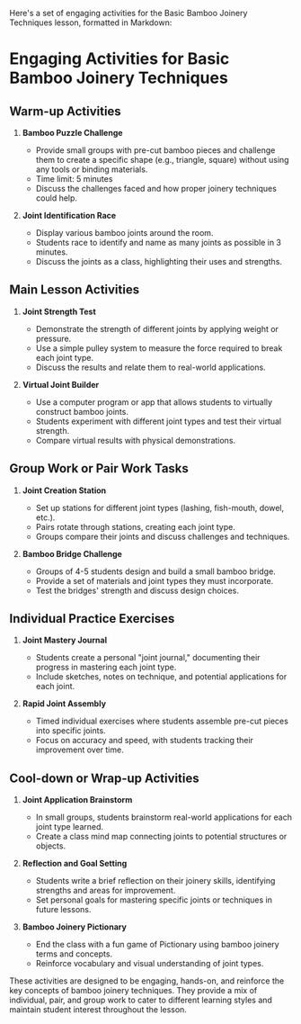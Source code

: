 Here's a set of engaging activities for the Basic Bamboo Joinery Techniques lesson, formatted in Markdown:

# Engaging Activities for Basic Bamboo Joinery Techniques

## Warm-up Activities

1. **Bamboo Puzzle Challenge**
   - Provide small groups with pre-cut bamboo pieces and challenge them to create a specific shape (e.g., triangle, square) without using any tools or binding materials.
   - Time limit: 5 minutes
   - Discuss the challenges faced and how proper joinery techniques could help.

2. **Joint Identification Race**
   - Display various bamboo joints around the room.
   - Students race to identify and name as many joints as possible in 3 minutes.
   - Discuss the joints as a class, highlighting their uses and strengths.

## Main Lesson Activities

1. **Joint Strength Test**
   - Demonstrate the strength of different joints by applying weight or pressure.
   - Use a simple pulley system to measure the force required to break each joint type.
   - Discuss the results and relate them to real-world applications.

2. **Virtual Joint Builder**
   - Use a computer program or app that allows students to virtually construct bamboo joints.
   - Students experiment with different joint types and test their virtual strength.
   - Compare virtual results with physical demonstrations.

## Group Work or Pair Work Tasks

1. **Joint Creation Station**
   - Set up stations for different joint types (lashing, fish-mouth, dowel, etc.).
   - Pairs rotate through stations, creating each joint type.
   - Groups compare their joints and discuss challenges and techniques.

2. **Bamboo Bridge Challenge**
   - Groups of 4-5 students design and build a small bamboo bridge.
   - Provide a set of materials and joint types they must incorporate.
   - Test the bridges' strength and discuss design choices.

## Individual Practice Exercises

1. **Joint Mastery Journal**
   - Students create a personal "joint journal," documenting their progress in mastering each joint type.
   - Include sketches, notes on technique, and potential applications for each joint.

2. **Rapid Joint Assembly**
   - Timed individual exercises where students assemble pre-cut pieces into specific joints.
   - Focus on accuracy and speed, with students tracking their improvement over time.

## Cool-down or Wrap-up Activities

1. **Joint Application Brainstorm**
   - In small groups, students brainstorm real-world applications for each joint type learned.
   - Create a class mind map connecting joints to potential structures or objects.

2. **Reflection and Goal Setting**
   - Students write a brief reflection on their joinery skills, identifying strengths and areas for improvement.
   - Set personal goals for mastering specific joints or techniques in future lessons.

3. **Bamboo Joinery Pictionary**
   - End the class with a fun game of Pictionary using bamboo joinery terms and concepts.
   - Reinforce vocabulary and visual understanding of joint types.

These activities are designed to be engaging, hands-on, and reinforce the key concepts of bamboo joinery techniques. They provide a mix of individual, pair, and group work to cater to different learning styles and maintain student interest throughout the lesson.